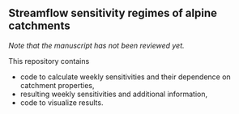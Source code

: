 ## Streamflow sensitivity regimes of alpine catchments

*Note that the manuscript has not been reviewed yet.*

This repository contains
- code to calculate weekly sensitivities and their dependence on catchment properties,
- resulting weekly sensitivities and additional information,
- code to visualize results.

